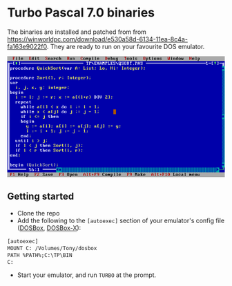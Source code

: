 # Turbo Pascal 7.0 binaries

The binaries are installed and patched from from https://winworldpc.com/download/e530a58d-6134-11ea-8c4a-fa163e9022f0. They are ready to run on your favourite DOS emulator.

![Screenshot](turbo_001.raw1.png?raw=true)

## Getting started

- Clone the repo
- Add the following to the `[autoexec]` section of your emulator's config file ([DOSBox](https://www.dosbox.com/wiki/Dosbox.conf), [DOSBox-X](https://dosbox-x.com/wiki/Home#_dosbox_xs_configuration_file)):

```
[autoexec]
MOUNT C: /Volumes/Tony/dosbox
PATH %PATH%;C:\TP\BIN
C:
```

- Start your emulator, and run `TURBO` at the prompt.
